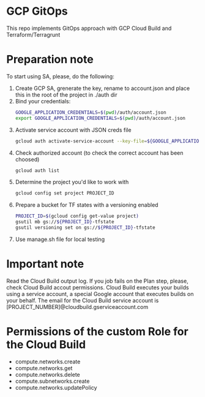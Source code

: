 # GCP GitOps 
This repo implements GitOps approach with GCP Cloud Build and Terraform/Terragrunt

# Preparation note 
To start using SA, please, do the following:

1. Create GCP SA, grenerate the key, rename to account.json and place this in the root of the project in ./auth dir
2. Bind your credentials:
   ```sh
   GOOGLE_APPLICATION_CREDENTIALS=$(pwd)/auth/account.json
   export GOOGLE_APPLICATION_CREDENTIALS=$(pwd)/auth/account.json
   ```
3. Activate service account with JSON creds file
   ```sh
   gcloud auth activate-service-account --key-file=${GOOGLE_APPLICATION_CREDENTIALS}
   ```
4. Check authorized account (to check the correct account has been choosed)
   ```sh
   gcloud auth list
   ```
5. Determine the project you'd like to work with
   ```sh
   gcloud config set project PROJECT_ID
   ```
6. Prepare a bucket for TF states with a versioning enabled
   ```sh
   PROJECT_ID=$(gcloud config get-value project)
   gsutil mb gs://${PROJECT_ID}-tfstate
   gsutil versioning set on gs://${PROJECT_ID}-tfstate
   ```
7. Use manage.sh file for local testing

# Important note
Read the Cloud Build output log. If you job fails on the Plan step, please, check Cloud Build accout permissions.
Cloud Build executes your builds using a service account, a special Google account that executes builds on your behalf. The email for the Cloud Build service account is [PROJECT_NUMBER]@cloudbuild.gserviceaccount.com


# Permissions of the custom Role for the Cloud Build

- compute.networks.create
- compute.networks.get
- compute.networks.delete
- compute.subnetworks.create
- compute.networks.updatePolicy
